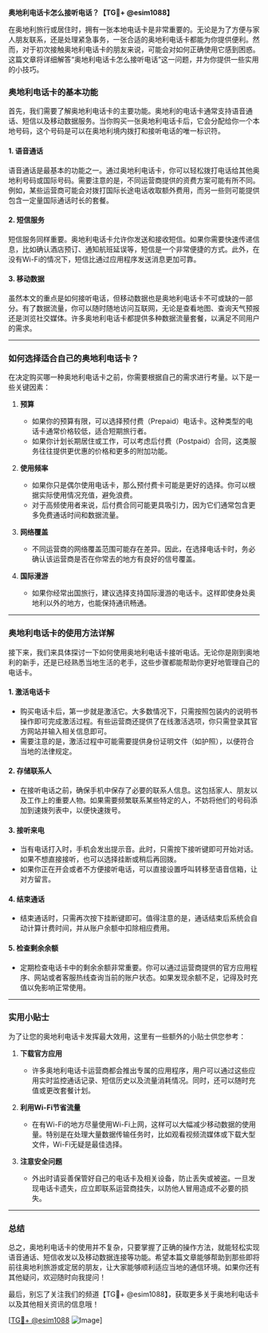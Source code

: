 **奥地利电话卡怎么接听电话？【TG💪+ @esim1088】**

在奥地利旅行或居住时，拥有一张本地电话卡是非常重要的。无论是为了方便与家人朋友联系，还是处理紧急事务，一张合适的奥地利电话卡都能为你提供便利。然而，对于初次接触奥地利电话卡的朋友来说，可能会对如何正确使用它感到困惑。这篇文章将详细解答“奥地利电话卡怎么接听电话”这一问题，并为你提供一些实用的小技巧。

### 奥地利电话卡的基本功能

首先，我们需要了解奥地利电话卡的主要功能。奥地利的电话卡通常支持语音通话、短信以及移动数据服务。当你购买一张奥地利电话卡后，它会分配给你一个本地号码，这个号码是可以在奥地利境内拨打和接听电话的唯一标识符。

#### 1. **语音通话**
语音通话是最基本的功能之一。通过奥地利电话卡，你可以轻松拨打电话给其他奥地利号码或国际号码。需要注意的是，不同运营商提供的资费方案可能有所不同。例如，某些运营商可能会对拨打国际长途电话收取额外费用，而另一些则可能提供包含一定量国际通话时长的套餐。

#### 2. **短信服务**
短信服务同样重要。奥地利电话卡允许你发送和接收短信。如果你需要快速传递信息，比如确认酒店预订、通知航班延误等，短信是一个非常便捷的方式。此外，在没有Wi-Fi的情况下，短信比通过应用程序发送消息更加可靠。

#### 3. **移动数据**
虽然本文的重点是如何接听电话，但移动数据也是奥地利电话卡不可或缺的一部分。有了数据流量，你可以随时随地访问互联网，无论是查看地图、查询天气预报还是浏览社交媒体。许多奥地利电话卡都提供多种数据流量套餐，以满足不同用户的需求。

---

### 如何选择适合自己的奥地利电话卡？

在决定购买哪一种奥地利电话卡之前，你需要根据自己的需求进行考量。以下是一些关键因素：

1. **预算**
   - 如果你的预算有限，可以选择预付费（Prepaid）电话卡。这种类型的电话卡通常价格较低，适合短期旅行者。
   - 如果你计划长期居住或工作，可以考虑后付费（Postpaid）合同，这类服务往往提供更优惠的价格和更多的附加功能。

2. **使用频率**
   - 如果你只是偶尔使用电话卡，那么预付费卡可能是更好的选择。你可以根据实际使用情况充值，避免浪费。
   - 对于高频使用者来说，后付费合同可能更具吸引力，因为它们通常包含更多免费通话时间和数据流量。

3. **网络覆盖**
   - 不同运营商的网络覆盖范围可能存在差异。因此，在选择电话卡时，务必确认该运营商是否在你常去的地方有良好的信号覆盖。

4. **国际漫游**
   - 如果你经常出国旅行，建议选择支持国际漫游的电话卡。这样即使身处奥地利以外的地方，也能保持通讯畅通。

---

### 奥地利电话卡的使用方法详解

接下来，我们来具体探讨一下如何使用奥地利电话卡接听电话。无论你是刚到奥地利的新手，还是已经熟悉当地生活的老手，这些步骤都能帮助你更好地管理自己的电话卡。

#### 1. **激活电话卡**
   - 购买电话卡后，第一步就是激活它。大多数情况下，只需按照包装内的说明书操作即可完成激活过程。有些运营商还提供了在线激活选项，你只需登录其官方网站并输入相关信息即可。
   - 需要注意的是，激活过程中可能需要提供身份证明文件（如护照），以便符合当地的法律规定。

#### 2. **存储联系人**
   - 在接听电话之前，确保手机中保存了必要的联系人信息。这包括家人、朋友以及工作上的重要人物。如果需要频繁联系某些特定的人，不妨将他们的号码添加到速拨列表中，以便快速拨号。

#### 3. **接听来电**
   - 当有电话打入时，手机会发出提示音。此时，只需按下接听键即可开始对话。如果不想直接接听，也可以选择挂断或稍后再回拨。
   - 如果你正在开会或者不方便接听电话，可以直接设置呼叫转移至语音信箱，让对方留言。

#### 4. **结束通话**
   - 结束通话时，只需再次按下挂断键即可。值得注意的是，通话结束后系统会自动计算计费时间，并从账户余额中扣除相应费用。

#### 5. **检查剩余余额**
   - 定期检查电话卡中的剩余余额非常重要。你可以通过运营商提供的官方应用程序、网站或者客服热线查询当前的账户状态。如果发现余额不足，记得及时充值以免影响正常使用。

---

### 实用小贴士

为了让您的奥地利电话卡发挥最大效用，这里有一些额外的小贴士供您参考：

1. **下载官方应用**
   - 许多奥地利电话卡运营商都会推出专属的应用程序，用户可以通过这些应用实时监控通话记录、短信历史以及流量消耗情况。同时，还可以随时充值或更改套餐计划。

2. **利用Wi-Fi节省流量**
   - 在有Wi-Fi的地方尽量使用Wi-Fi上网，这样可以大幅减少移动数据的使用量。特别是在处理大量数据传输任务时，比如观看视频流媒体或下载大型文件，Wi-Fi无疑是最佳选择。

3. **注意安全问题**
   - 外出时请妥善保管好自己的电话卡及相关设备，防止丢失或被盗。一旦发现电话卡遗失，应立即联系运营商挂失，以防他人冒用造成不必要的损失。

---

### 总结

总之，奥地利电话卡的使用并不复杂，只要掌握了正确的操作方法，就能轻松实现语音通话、短信收发以及移动数据连接等功能。希望本篇文章能够帮助到那些即将前往奥地利旅游或定居的朋友，让大家能够顺利适应当地的通信环境。如果你还有其他疑问，欢迎随时向我提问！

最后，别忘了关注我们的频道【TG💪+ @esim1088】，获取更多关于奥地利电话卡以及其他相关资讯的信息哦！

[[TG💪+ @esim1088](https://t.me/s/esim1088) ![Image](https://i.postimg.cc/4NQfJmqS/Snipaste-2025-05-13-00-14-12.png)]